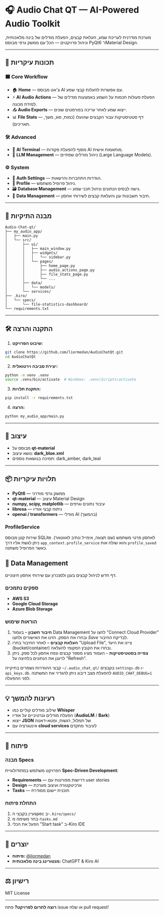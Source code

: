 # 🎧 Audio Chat QT — AI-Powered Audio Toolkit

מערכת מודרנית לעריכת שמע, העלאת קבצים, הפעלת מודלים של בינה מלאכותית, וניהול פרויקטים — הכל עם ממשק גרפי מבוסס PyQt6 ו־Material Design.

---

## 🚀 תכונות עיקריות

### 🟦 Core Workflow
- 🏠 **Home** — צ'אט מבוסס AI עם אפשרות להעלות קבצי שמע.
- ⚡ **AI Audio Actions** — הפעלת פעולות חכמות על השמע באמצעות מודלים של למידת מכונה.
- 📤 **Audio Exports** — ייצוא שמע לאחר עריכה בפורמטים שונים.
- 📊 **File Stats** — דף סטטיסטיקות עבור הקבצים שהועלו (כמות, סוג, משך, תאריכים).

### 🛠️ Advanced
- 🧠 **AI Terminal** — מסוף להפעלת פקודות AI מותאמות אישית.
- 🧬 **LLM Management** — ניהול מודלים שפתיים (Large Language Models).

### ⚙️ System
- 🔐 **Auth Settings** — הגדרות התחברות והרשאות.
- 👤 **Profile** — ניהול פרופיל משתמש.
- 🗃️ **Database Management** — גישה לבסיס הנתונים וניהול תכני שמע.
- 📂 **Data Management** — חיבור חשבונות ענן והעלאת קבצים לשירותי אחסון.

---

## 🧩 מבנה התיקיות

```
Audio-Chat-qt/
├── my_audio_app/
│   ├── main.py
│   └── src/
│       ├── ui/
│       │   ├── main_window.py
│       │   ├── widgets/
│       │   │   └── sidebar.py
│       │   └── pages/
│       │       ├── home_page.py
│       │       ├── audio_actions_page.py
│       │       ├── file_stats_page.py
│       │       └── ...
│       ├── data/
│       │   └── models/
│       └── services/
├── .kiro/
│   └── specs/
│       └── file-statistics-dashboard/
└── requirements.txt
```

---

## 🛠️ התקנה והרצה

1. **שיבוט הפרויקט:**
```bash
git clone https://github.com/liormedan/AudioChatQt.git
cd AudioChatQt
```

2. **יצירת סביבה וירטואלית:**
```bash
python -m venv .venv
source .venv/bin/activate  # Windows: .venv\Scripts\activate
```

3. **התקנת תלויות:**
```bash
pip install -r requirements.txt
```

4. **הרצה:**
```bash
python my_audio_app/main.py
```

---

## 🎨 עיצוב

- מבוסס על **qt-material**
- נושא עיצוב: **dark_blue.xml**
- תמיכה בנושאות נוספים: dark_amber, dark_teal

---

## 📦 תלויות עיקריות

- **PyQt6** — ממשק גרפי מודרני
- **qt-material** — עיצוב Material Design
- **numpy, scipy, matplotlib** — עיבוד נתונים וגרפים
- **librosa** — ניתוח קבצי אודיו
- **openai / transformers** — מודלי AI (בהמשך)

### ProfileService

שירות קטן מבוסס SQLite לאחסון פרטי משתמש (שם תצוגה, אימייל ונתיב לאווטאר).
ניתן לגשת אליו דרך `app_context.profile_service` והוא שולח אות
`profile_saved` כאשר הפרופיל משתנה.

## 📂 Data Management

דף חדש לניהול קבצים בענן ולסנכרון עם שירותי אחסון חיצוניים.

### ספקים נתמכים
- **AWS S3**
- **Google Cloud Storage**
- **Azure Blob Storage**

### הוראות שימוש
1. **חיבור חשבון** – בעמוד Data Management לחצו על "Connect Cloud Provider" ובחרו את הספק. הזינו את האישורים ולחצו *Save* לבדיקת החיבור.
2. **העלאת קבצים** – לאחר החיבור בחרו "Upload File", ציינו את היעד (bucket/container) ובחרו את הקובץ המקומי להעלאה.
3. **צפייה בסטטיסטיקות** – העמוד מציג מספר קבצים ונפח אחסון לכל ספק. ניתן לרענן את הנתונים בלחיצה על "Refresh".

קבצי ההגדרות נשמרים בתיקייה `~/.audio_chat_qt/` בקבצים `settings.db` ו-`api_keys.db`. להפעלת מצב דיבוג ניתן להגדיר את המשתנה `AUDIO_CHAT_DEBUG=1` לפני ההפעלה.

---

## 💡 רעיונות להמשך

- שילוב מודלים קוליים כמו **Whisper**
- הפעלת מודלים גנרטיביים על אודיו (**AudioLM** / **Bark**)
- ייצוא **JSON** של תמלול, רגשות, ומטא-דאטה
- אינטגרציה עם **cloud services** לעיבוד מתקדם

---

## 🔧 פיתוח

### מבנה Specs
הפרויקט משתמש במתודולוגיית **Spec-Driven Development**:
- **Requirements** — דרישות מפורטות עם user stories
- **Design** — ארכיטקטורה ועיצוב מערכת
- **Tasks** — תוכנית יישום מסודרת

### התחלת פיתוח
1. עיין בקבצי הspec ב-`.kiro/specs/`
2. בחר משימה מ-`tasks.md`
3. הפעל את הכלי "Start task" ב-Kiro IDE

---

## 👤 יוצרים

- **פיתוח:** [@liormedan](https://github.com/liormedan)
- **מנטורינג בינה מלאכותית:** ChatGPT & Kiro AI

---

## ⚖️ רישיון

MIT License

---

**רוצה לתרום לפרויקט?** פתח issue או שלח pull request!
